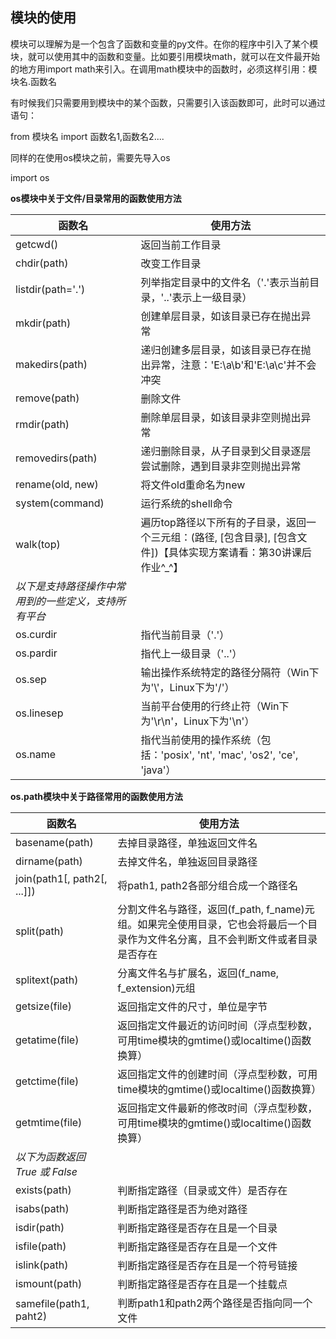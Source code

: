## 模块的使用

模块可以理解为是一个包含了函数和变量的py文件。在你的程序中引入了某个模块，就可以使用其中的函数和变量。比如要引用模块math，就可以在文件最开始的地方用import math来引入。在调用math模块中的函数时，必须这样引用：模块名.函数名

有时候我们只需要用到模块中的某个函数，只需要引入该函数即可，此时可以通过语句：

from 模块名 import 函数名1,函数名2....

同样的在使用os模块之前，需要先导入os

import os

**os模块中关于文件\/目录常用的函数使用方法**

| **函数名** | **使用方法** |
| --- | --- |
| getcwd\(\) | 返回当前工作目录 |
| chdir\(path\) | 改变工作目录 |
| listdir\(path='.'\) | 列举指定目录中的文件名（'.'表示当前目录，'..'表示上一级目录） |
| mkdir\(path\) | 创建单层目录，如该目录已存在抛出异常 |
| makedirs\(path\) | 递归创建多层目录，如该目录已存在抛出异常，注意：'E:\\a\\b'和'E:\\a\\c'并不会冲突 |
| remove\(path\) | 删除文件 |
| rmdir\(path\) | 删除单层目录，如该目录非空则抛出异常 |
| removedirs\(path\) | 递归删除目录，从子目录到父目录逐层尝试删除，遇到目录非空则抛出异常 |
| rename\(old, new\) | 将文件old重命名为new |
| system\(command\) | 运行系统的shell命令 |
| walk\(top\) | 遍历top路径以下所有的子目录，返回一个三元组：\(路径, \[包含目录\], \[包含文件\]\)【具体实现方案请看：第30讲课后作业^\_^】 |
| _以下是支持路径操作中常用到的一些定义，支持所有平台_ |  |
| os.curdir | 指代当前目录（'.'） |
| os.pardir | 指代上一级目录（'..'） |
| os.sep | 输出操作系统特定的路径分隔符（Win下为'\\'，Linux下为'\/'） |
| os.linesep | 当前平台使用的行终止符（Win下为'\r\n'，Linux下为'\n'） |
| os.name | 指代当前使用的操作系统（包括：'posix', 'nt', 'mac', 'os2', 'ce', 'java'） |

**os.path模块中关于路径常用的函数使用方法**

| **函数名** | **使用方法** |
| --- | --- |
| basename\(path\) | 去掉目录路径，单独返回文件名 |
| dirname\(path\) | 去掉文件名，单独返回目录路径 |
| join\(path1\[, path2\[, ...\]\]\) | 将path1, path2各部分组合成一个路径名 |
| split\(path\) | 分割文件名与路径，返回\(f\_path, f\_name\)元组。如果完全使用目录，它也会将最后一个目录作为文件名分离，且不会判断文件或者目录是否存在 |
| splitext\(path\) | 分离文件名与扩展名，返回\(f\_name, f\_extension\)元组 |
| getsize\(file\) | 返回指定文件的尺寸，单位是字节 |
| getatime\(file\) | 返回指定文件最近的访问时间（浮点型秒数，可用time模块的gmtime\(\)或localtime\(\)函数换算） |
| getctime\(file\) | 返回指定文件的创建时间（浮点型秒数，可用time模块的gmtime\(\)或localtime\(\)函数换算） |
| getmtime\(file\) | 返回指定文件最新的修改时间（浮点型秒数，可用time模块的gmtime\(\)或localtime\(\)函数换算） |
| _以下为函数返回 True 或 False_ |  |
| exists\(path\) | 判断指定路径（目录或文件）是否存在 |
| isabs\(path\) | 判断指定路径是否为绝对路径 |
| isdir\(path\) | 判断指定路径是否存在且是一个目录 |
| isfile\(path\) | 判断指定路径是否存在且是一个文件 |
| islink\(path\) | 判断指定路径是否存在且是一个符号链接 |
| ismount\(path\) | 判断指定路径是否存在且是一个挂载点 |
| samefile\(path1, paht2\) | 判断path1和path2两个路径是否指向同一个文件 |

